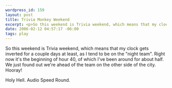 ```yaml
--- 
wordpress_id: 159
layout: post
title: Trivia Monkey Weekend
excerpt: <p>So this weekend is Trivia weekend, which means that my clock gets inverted for a couple days at least, as I tend to be on the "night team".  Right now it's the beginning of hour 40, of which I've been around for about half.   We just found out we're ahead of the team on the other side of the city. Hooray! </p><p>Holy Hell. Audio Speed Round.</p>
date: 2006-02-12 04:57:17 -06:00
tags: play
---
```

So this weekend is Trivia weekend, which means that my clock gets inverted for a couple days at least, as I tend to be on the "night team".  Right now it's the beginning of hour 40, of which I've been around for about half.   We just found out we're ahead of the team on the other side of the city. Hooray!

Holy Hell. Audio Speed Round.
